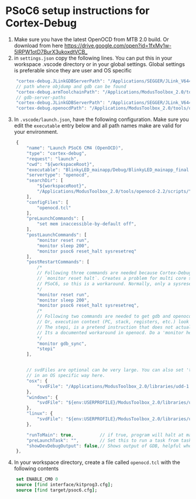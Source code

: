 # PSoC6 setup instructions for Cortex-Debug


1. Make sure you have the latest OpenOCD from MTB 2.0 build. Or download from here <https://drive.google.com/open?id=1fxMy1w-5lRPW1otD7BurX3ukoxdtVCB_>
2. in `settings.json` copy the following lines. You can put this in your workspace .vscode directory or in your global settings. Global settings is preferable since they are user and OS specific
```javascript
    "cortex-debug.JLinkGDBServerPath": "/Applications/SEGGER/JLink_V644a/JLinkGDBServerCLExe",
    // path where objdump and gdb can be found
    "cortex-debug.armToolchainPath": "/Applications/ModusToolbox_2.0/tools/gcc-7.2.1-1.0/bin/",
    // gdb-server-paths
    "cortex-debug.JLinkGDBServerPath": "/Applications/SEGGER/JLink_V644a/JLinkGDBServerCLExe",
    "cortex-debug.openocdPath": "/Applications/ModusToolbox_2.0/tools/openocd-2.2/bin/openocd",
```
3. In `.vscode/launch.json`, have the following configuration. Make sure you edit the `executable` entry below and all path names make are valid for your environment.
```javascript
    {
        "name": "Launch PSoC6 CM4 (OpenOCD)",
        "type": "cortex-debug",
        "request": "launch",
        "cwd": "${workspaceRoot}",
        "executable": "BlinkyLED_mainapp/Debug/BlinkyLED_mainapp_final.elf",
        "servertype": "openocd",
        "searchDir": [ 
            "${workspaceRoot}",
            "/Applications/ModusToolbox_2.0/tools/openocd-2.2/scripts/",
        ],
        "configFiles": [
            "openocd.tcl"
        ],
        "preLaunchCommands": [
            "set mem inaccessible-by-default off",
        ],
        "postLaunchCommands": [
            "monitor reset run",
            "monitor sleep 200",
            "monitor psoc6 reset_halt sysresetreq"
        ],
        "postRestartCommands": [
            /*
            // Following three commands are needed because Cortex-Debug is hardcoded to do a
            // `monitor reset halt`. Creates a problem for multi core systems like
            // PSoC6, so this is a workaround. Normally, only a sysresetreq is needed for PSoc6
            */
            "monitor reset run",
            "monitor sleep 200",
            "monitor psoc6 reset_halt sysresetreq",
            /*
            // Following two commands are needed to get gdb and openocd and HW all in sync.
            // Or, execution context (PC, stack, registers, etc.) look like they are from before reset.
            // The stepi, is a pretend instruction that does not actually do a stepi, but MUST be done
            // Its a documented workaround in openocd. Do a 'monitor help' to see more info
            */
            "monitor gdb_sync",
            "stepi"
        ],


        // svdFiles are optional can be very large. You can also set 'toolchainPath' and 'serverpath`
        // in an OS specific way here.
        "osx": {
            "svdFile": "/Applications/ModusToolbox_2.0/libraries/udd-1.1/udd/devices/MXS40/PSoC6ABLE2/studio/svd/psoc6_01.svd",
        },
        "windows": {
            "svdFile": "${env:USERPROFILE}/ModusToolbox_2.0/libraries/udd-1.1/udd/devices/MXS40/PSoC6ABLE2/studio/svd/psoc6_01.svd",
        },
        "linux": {
            "svdFile": "${env:USERPROFILE}/ModusToolbox_2.0/libraries/udd-1.1/udd/devices/MXS40/PSoC6ABLE2/studio/svd/psoc6_01.svd",
        },

        "runToMain": true,          // if true, program will halt at main. Not used for a restart
        "preLaunchTask": "",        // Set this to run a task from tasks.json before starting a debug session
        "showDevDebugOutput": false,// Shows output of GDB, helpful when something is not working right
    },
```
4. In your workspace directory, create a file called `openocd.tcl` with the following contents
```tcl
    set ENABLE_CM0 0
    source [find interface/kitprog3.cfg];
    source [find target/psoc6.cfg];
```
